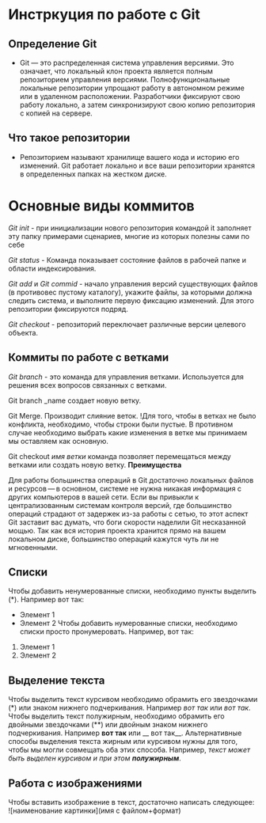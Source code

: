 # Инстркуция по работе с Git
## Определение Git
* Git  — это распределенная система управления версиями. Это означает, что локальный клон проекта является полным репозиторием управления версиями. Полнофункциональные локальные репозитории упрощают работу в автономном режиме или в удаленном расположении. Разработчики фиксируют свою работу локально, а затем синхронизируют свою копию репозитория с копией на сервере.
## Что такое репозитории 
* Репозиторием называют хранилище вашего кода и историю его изменений. Git работает локально и все ваши репозитории хранятся в определенных папках на жестком диске.
# Основные виды коммитов 
*Git init* - при инициализации нового репозитория командой it заполняет эту папку примерами сценариев, многие из которых полезны 
сами по себе

*Git status* - Команда показывает состояние файлов в рабочей папке и области 
индексирования. 

*Git add* и *Git commid* - начало управления версий существующих файлов (в противовес пустому каталогу), укажите файлы, за которыми должна следить система, и выполните первую фиксацию изменений. Для этого репозитории фиксируются подряд. 

*Git checkout* - репозиторий переключает различные версии целевого объекта.
## Коммиты по работе с ветками
*Git branch* - это команда для управления ветками. Используется для решения всех вопросов связанных с ветками. 

Git branch _name создает новую ветку.

Git Merge. Производит слияние веток. !Для того, чтобы в ветках не было конфликта, необходимо, чтобы строки были пустые. В противном случае необходимо выбрать какие изменения в ветке мы принимаем мы оставляем как основную.

Git checkout _имя ветки_ команда позволяет перемещаться между ветками или создать новую ветку.
**Преимущества**

Для работы большинства операций в Git достаточно локальных файлов и ресурсов — в основном, системе не нужна никакая информация с других компьютеров в вашей сети. Если вы привыкли к централизованным системам контроля версий, где большинство операций страдают от задержек из-за работы с сетью, то этот аспект Git заставит вас думать, что боги скорости наделили Git несказанной мощью. Так как вся история проекта хранится прямо на вашем локальном диске, большинство операций кажутся чуть ли не мгновенными.
##  Списки
Чтобы добавить ненумерованные списки, необходимо пункты выделить (*). Например вот так: 
* Элемент 1
* Элемент 2
Чтобы добавить нумерованные списки, необходимо списки просто пронумеровать. Например, вот так: 
1. Элемент 1
2. Элемент 2
## Выделение текста  
Чтобы выделить текст курсивом необходимо обрамить его звездочками (*) или знаком нижнего подчеркивания. Например *вот так* или _вот так_.
Чтобы выделить текст полужирным, необходимо обрамить его двойными звездочками (**) или двойным знаком нижнего подчеркивания. Например **вот так** или __ вот так__.
Альтернативные способы выделения текста жирным или курсивом нужны для того, чтобы мы могли совмещать оба этих способа. Например, _текст может быть выделен курсивом и при этом **полужирным**_.
##  Работа с изображениями 
Чтобы вставить изображение в текст, достаточно написать следующее: 
![наименование картинки](имя с файлом+формат)